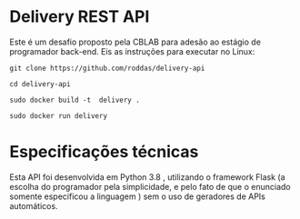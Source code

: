 # Delivery REST API

Este é um desafio proposto pela CBLAB para adesão ao estágio de programador back-end. Eis as instruções para executar no Linux:

```
git clone https://github.com/roddas/delivery-api

cd delivery-api

sudo docker build -t  delivery .

sudo docker run delivery

```
# Especificações técnicas

Esta API foi desenvolvida em Python 3.8 , utilizando o framework Flask (a escolha do programador pela simplicidade, e pelo fato de que o enunciado somente especificou a linguagem ) sem o uso de geradores de APIs automáticos. 
